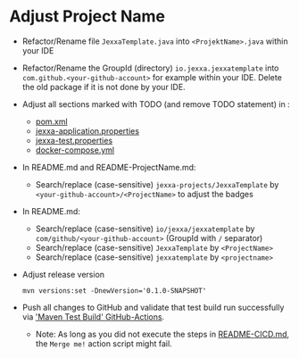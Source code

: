 # Adjust Project Name 

*   Refactor/Rename file `JexxaTemplate.java` into `<ProjektName>.java` within your IDE

*   Refactor/Rename the GroupId (directory) `io.jexxa.jexxatemplate` into `com.github.<your-github-account>` for example within your IDE. Delete the old package if it is not done by your IDE. 

*   Adjust all sections marked with TODO (and remove TODO statement) in : 
    *    [pom.xml](pom.xml) 
    *    [jexxa-application.properties](src/main/resources/jexxa-application.properties) 
    *    [jexxa-test.properties](src/test/resources/jexxa-test.properties)
    *    [docker-compose.yml](deploy/docker-compose.yml)

* In README.md and README-ProjectName.md:
    *   Search/replace (case-sensitive) `jexxa-projects/JexxaTemplate` by `<your-github-account>/<ProjectName>` to adjust the badges

*   In README.md:
    *   Search/replace (case-sensitive) `io/jexxa/jexxatemplate` by `com/github/<your-github-account>` (GroupId with `/` separator)
    *   Search/replace (case-sensitive) `JexxaTemplate` by `<ProjectName>`
    *   Search/replace (case-sensitive) `jexxatemplate` by `<projectname>`

*   Adjust release version
    ```shell
    mvn versions:set -DnewVersion='0.1.0-SNAPSHOT'
    ```

*   Push all changes to GitHub and validate that test build run successfully via ['Maven Test Build' GitHub-Actions](https://github.com/jexxa-projects/JexxaTemplate/actions/workflows/mavenBuild.yml).
    *   Note: As long as you did not execute the steps in [README-CICD.md](README-CICD.md), the `Merge me!` action script might fail.   
